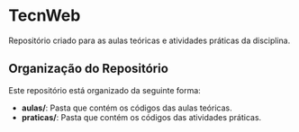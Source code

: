 # TecnWeb

Repositório criado para as aulas teóricas e atividades práticas da disciplina.
## Organização do Repositório
Este repositório está organizado da seguinte forma:
- **aulas/**: Pasta que contém os códigos das aulas teóricas.
- **praticas/**: Pasta que contém os códigos das atividades práticas.